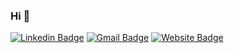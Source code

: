 ### Hi 👋
[![Linkedin Badge](https://img.shields.io/badge/-Varun_Kanna-blue?style=for-the-badge&logo=Linkedin&logoColor=white)](https://www.linkedin.com/in/varun-kanna/)
[![Gmail Badge](https://img.shields.io/badge/-varunkanna1%40outlook.com-c14438?style=for-the-badge&logo=Gmail&logoColor=white)](mailto:varunkanna1@outlook.com)
[![Website Badge](https://img.shields.io/badge/website-000000?style=for-the-badge&logo=About.me&logoColor=white)](https://varunkanna.me)

<!-- <h2>Tools I use</h2>
<p>
  <img alt="git" src="https://img.shields.io/badge/-Git-0E0903?style=flat-square&logo=git&logoColor=white" />
  <img alt = "Python" src = "https://img.shields.io/badge/-Python-0A18F5?style=flat-square&logo=python"/>
  <img alt="Javascript" src="https://img.shields.io/badge/-javascript-FF9300?style=flat-square&logo=javascript">
  <img alt="React" src="https://img.shields.io/badge/-React-45b8d8?style=flat-square&logo=react&logoColor=white" />
  <img alt="Flask" src="https://img.shields.io/badge/-Flask-F5c1d8?style=flat-square&logo=flask">
</p>

<h2>My Stat's</h2>

[![Varun Kanna's stats](https://github-readme-stats.vercel.app/api?username=varun-kanna&show_icons=true&theme=radical)](https://github.com/anuraghazra/github-readme-stats)
[![Languages](https://github-readme-stats.vercel.app/api/top-langs/?username=varun-kanna&theme=radical&layout=compact&hide=shaderlab,c%23)](https://github.com/anuraghazra/github-readme-stats)

#### I am currently working on: ####
* [Personal Portfolio](https://github.com/varun-kanna/varun-kanna.github.io) -->

<!--
**varun-kanna/varun-kanna** is a ✨ _special_ ✨ repository because its `README.md` (this file) appears on your GitHub profile.

Here are some ideas to get you started:

- 🔭 I’m currently working on ...
- 🌱 I’m currently learning ...
- 👯 I’m looking to collaborate on ...
- 🤔 I’m looking for help with ...
- 💬 Ask me about ...
- 📫 How to reach me: ...
- 😄 Pronouns: ...
- ⚡ Fun fact: ...
-->
